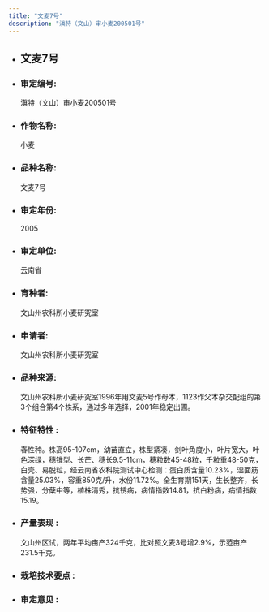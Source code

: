 ```yaml
---
title: "文麦7号"
description: "滇特（文山）审小麦200501号"
---
```

* ## 文麦7号
* ###  审定编号:  
   滇特（文山）审小麦200501号

*  ### 作物名称:  
   小麦

*   ###  品种名称: 
    文麦7号

*   ### 审定年份: 
    2005

*   ### 审定单位:  
    云南省

*   ### 育种者:  
    文山州农科所小麦研究室

*   ### 申请者:  
    文山州农科所小麦研究室

*   ### 品种来源:  
    文山州农科所小麦研究室1996年用文麦5号作母本，1123作父本杂交配组的第3个组合第4个株系，通过多年选择，2001年稳定出圃。

*   ### 特征特性 : 
    春性种。株高95-107cm，幼苗直立，株型紧凑，剑叶角度小，叶片宽大，叶色深绿，穗锥型、长芒、穗长9.5-11cm，穗粒数45-48粒，千粒重48-50克，白壳、易脱粒，经云南省农科院测试中心检测：蛋白质含量10.23%，湿面筋含量25.03%，容重850克/升，水份11.72%。全生育期151天，生长整齐，长势强，分蘖中等，植株清秀，抗锈病，病情指数14.81，抗白粉病，病情指数15.19。

*   ### 产量表现 : 
    文山州区试，两年平均亩产324千克，比对照文麦3号增2.9%，示范亩产231.5千克。

*   ### 栽培技术要点 : 
    

*   ### 审定意见 : 
    
